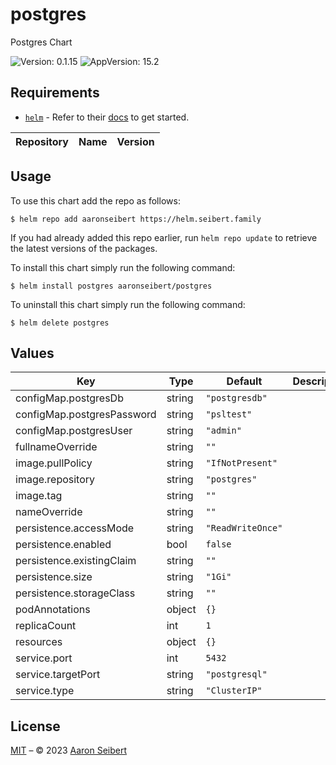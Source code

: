 

# postgres

Postgres Chart

 ![Version: 0.1.15](https://img.shields.io/badge/Version-0.1.15-informational?style=flat-square)  ![AppVersion: 15.2](https://img.shields.io/badge/AppVersion-15.2-informational?style=flat-square)

## Requirements

- [`helm`](https://helm.sh) - Refer to their [docs](https://helm.sh/docs) to get started.

| Repository | Name | Version |
|------------|------|---------|

## Usage

To use this chart add the repo as follows:

```console
$ helm repo add aaronseibert https://helm.seibert.family
```

If you had already added this repo earlier, run `helm repo update` to retrieve the latest versions of the packages.

To install this chart simply run the following command:

```console
$ helm install postgres aaronseibert/postgres
```

To uninstall this chart simply run the following command:

```console
$ helm delete postgres
```

## Values

| Key | Type | Default | Description |
|-----|------|---------|-------------|
| configMap.postgresDb | string | `"postgresdb"` |  |
| configMap.postgresPassword | string | `"psltest"` |  |
| configMap.postgresUser | string | `"admin"` |  |
| fullnameOverride | string | `""` |  |
| image.pullPolicy | string | `"IfNotPresent"` |  |
| image.repository | string | `"postgres"` |  |
| image.tag | string | `""` |  |
| nameOverride | string | `""` |  |
| persistence.accessMode | string | `"ReadWriteOnce"` |  |
| persistence.enabled | bool | `false` |  |
| persistence.existingClaim | string | `""` |  |
| persistence.size | string | `"1Gi"` |  |
| persistence.storageClass | string | `""` |  |
| podAnnotations | object | `{}` |  |
| replicaCount | int | `1` |  |
| resources | object | `{}` |  |
| service.port | int | `5432` |  |
| service.targetPort | string | `"postgresql"` |  |
| service.type | string | `"ClusterIP"` |  |

## License

[MIT](../LICENSE.md) – © 2023 [Aaron Seibert](https://helm.seibert.family)